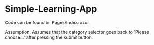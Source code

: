 # Simple-Learning-App

Code can be found in: Pages/Index.razor

Assumption: Assumes that the category selector goes back to 'Please choose...' after pressing the submit button.
